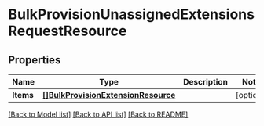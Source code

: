 # BulkProvisionUnassignedExtensionsRequestResource

## Properties
Name | Type | Description | Notes
------------ | ------------- | ------------- | -------------
**Items** | [**[]BulkProvisionExtensionResource**](BulkProvisionExtensionResource.md) |  | [optional] 

[[Back to Model list]](../README.md#documentation-for-models) [[Back to API list]](../README.md#documentation-for-api-endpoints) [[Back to README]](../README.md)


